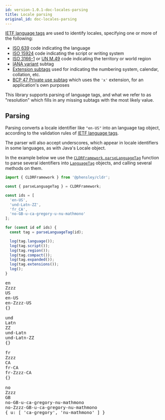 ```yaml
---
id: version-1.0.1-doc-locales-parsing
title: Locale parsing
original_id: doc-locales-parsing
---
```


[IETF language tags](https://en.wikipedia.org/wiki/IETF_language_tag) are used to identify locales, specifying one or more of the following:
  * [ISO 639](https://en.wikipedia.org/wiki/ISO_639) code indicating the language
  * [ISO 15924](https://en.wikipedia.org/wiki/ISO_15924) code indicating the script or writing system
  * [ISO 3166-1](https://en.wikipedia.org/wiki/ISO_3166-1) or [UN M.49](https://en.wikipedia.org/wiki/UN_M.49) code indicating the territory or world region
  * [IANA variant](https://www.iana.org/assignments/lang-subtags-templates/lang-subtags-templates.xhtml) subtag
  * [Extension subtags](https://en.wikipedia.org/wiki/IETF_language_tag#Extensions) used for indicating the numbering system, calendar, collation, etc.
  * [BCP 47 Private use subtag](https://tools.ietf.org/html/bcp47#section-2.2.7) which uses the `'x'` extension, for an application's own purposes

This library supports parsing of language tags, and what we refer to as "resolution" which fills in any missing subtags with the most likely value.

## Parsing

Parsing converts a locale identifier like `"en-US"` into an language tag object, according to the validation rules of [IETF language tags](https://en.wikipedia.org/wiki/IETF_language_tag).

The parser will also accept underscores, which appear in locale identifiers in some languages, as with Java's Locale object.

In the example below we use the [`CLDRFramework.parseLanguageTag`](api-cldrframework.html#parselanguagetag) function to parse several identifiers into [`LanguageTag`](api-languagetag.html) objects, and calling several methods on them.

```typescript
import { CLDRFramework } from '@phensley/cldr';

const { parseLanguageTag } = CLDRFramework;

const ids = [
  'en-US',
  'und-Latn-ZZ',
  'fr_CA',
  'no-GB-u-ca-gregory-u-nu-mathmono'
];

for (const id of ids) {
  const tag = parseLanguageTag(id);

  log(tag.language());
  log(tag.script());
  log(tag.region());
  log(tag.compact());
  log(tag.expanded());
  log(tag.extensions());
  log();
}
```
<pre class="output">
en
Zzzz
US
en-US
en-Zzzz-US
{}
&nbsp;
und
Latn
ZZ
und-Latn
und-Latn-ZZ
{}
&nbsp;
fr
Zzzz
CA
fr-CA
fr-Zzzz-CA
{}
&nbsp;
no
Zzzz
GB
no-GB-u-ca-gregory-nu-mathmono
no-Zzzz-GB-u-ca-gregory-nu-mathmono
{ u: [ 'ca-gregory', 'nu-mathmono' ] }
&nbsp;
</pre>

